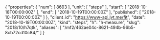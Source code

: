 {
  "properties": {
    "num": [
      8693
    ],
    "unit": [
      "steps"
    ],
    "start": [
      "2018-10-18T00:00:00Z"
    ],
    "end": [
      "2018-10-19T00:00:00Z"
    ],
    "published": [
      "2018-10-19T00:00:00Z"
    ]
  },
  "client_id": "https://www-api.jvt.me/fit",
  "date": "2018-10-19T00:00:00Z",
  "kind": "steps",
  "h": "h-measure",
  "slug": "2018/10/h7qtk",
  "aliases": [
    "/mf2/462ae04c-8621-494b-96b5-8cb72cd10c84/"
  ]
}
